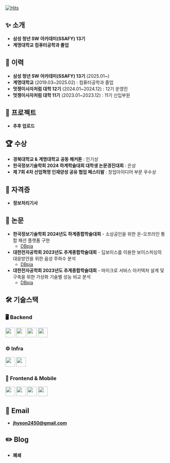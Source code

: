 [![Hits](https://hits.seeyoufarm.com/api/count/incr/badge.svg?url=https%3A%2F%2Fgithub.com%2Fl0o0lv&count_bg=%2379C83D&title_bg=%23555555&icon=&icon_color=%23E7E7E7&title=%EB%B0%A9%EB%AC%B8%EC%9E%90%EC%88%98&edge_flat=false)](https://hits.seeyoufarm.com)

## ✨ 소개
- **삼성 청년 SW 아카데미(SSAFY) 13기**  
- **계명대학교 컴퓨터공학과 졸업**

## 👋 이력  

- **삼성 청년 SW 아카데미(SSAFY) 13기** (2025.01~)  
- **계명대학교** (2019.03~2025.02) : 컴퓨터공학과 졸업
- **멋쟁이사자처럼 대학 12기** (2024.01~2024.12) : 12기 운영진  
- **멋쟁이사자처럼 대학 11기** (2023.01~2023.12) : 11기 신입부원  

## 📁 프로젝트

- **추후 업로드**

## 🏆 수상  

- **경북대학교 & 계명대학교 공동 해커톤** : 인기상
- **한국정보기술학회 2024 하계학술대회 대학생 논문경진대회** : 은상
- **제 7회 4차 산업혁명 인재양성 공유 협업 페스티발** : 창업아이디어 부문 우수상

## 🏅 자격증  

- **정보처리기사**  

## 📜 논문  

- **한국정보기술학회 2024년도 하계종합학술대회** - 소상공인을 위한 온-오프라인 통합 패션 플랫폼 구현
  - <a href="https://www.dbpia.co.kr/journal/articleDetail?nodeId=NODE11825721">DBpia</a>
- **대한전자공학회 2023년도 추계종합학술대회** - 딥보이스를 이용한 보이스피싱의 대응방안을 위한 음성 주파수 분석  
  - <a href="https://www.dbpia.co.kr/journal/articleDetail?nodeId=NODE11701410">DBpia</a>
- **대한전자공학회 2023년도 추계종합학술대회** - 마이크로 서비스 아키텍처 설계 및 구축을 위한 가상화 기술별 성능 비교 분석
  - <a href="https://www.dbpia.co.kr/journal/articleDetail?nodeId=NODE11701299">DBpia</a> 

## 🛠 기술스택  

### 🖥️ Backend  
<p align="left">
  <img src="https://img.shields.io/badge/Java-007396?style=flat&logo=java&logoColor=white" height="30"/>
  <img src="https://img.shields.io/badge/Spring-6DB33F?style=flat&logo=spring&logoColor=white" height="30"/>
  <img src="https://img.shields.io/badge/MySQL-4479A1?style=flat&logo=mysql&logoColor=white" height="30"/>
  <img src="https://img.shields.io/badge/MariaDB-003545?style=flat&logo=mariadb&logoColor=white" height="30"/>
</p>

### ⚙️ Infra  
<p align="left">
  <img src="https://img.shields.io/badge/AWS-232F3E?style=flat&logo=amazon-aws&logoColor=white" height="30"/>
  <img src="https://img.shields.io/badge/Docker-2496ED?style=flat&logo=docker&logoColor=white" height="30"/>
</p>

### 🎨 Frontend & Mobile  
<p align="left">
  <img src="https://img.shields.io/badge/HTML5-E34F26?style=flat&logo=html5&logoColor=white" height="30"/>
  <img src="https://img.shields.io/badge/CSS3-1572B6?style=flat&logo=css3&logoColor=white" height="30"/>
  <img src="https://img.shields.io/badge/JavaScript-F7DF1E?style=flat&logo=javascript&logoColor=black" height="30"/>
  <img src="https://img.shields.io/badge/Android-3DDC84?style=flat&logo=android&logoColor=white" height="30"/>
</p>


## 📧 Email  

- **jhyeon2450@gmail.com**  

## ✏️ Blog 

- **폐쇄**
